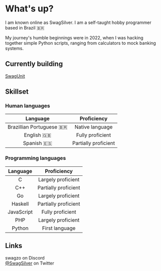 # What's up?

I am known online as SwagSilver. I am a self-taught hobby programmer based in Brazil 🇧🇷

My journey's humble beginnings were in 2022, when I was hacking together simple Python scripts, ranging from calculators to mock banking systems.

## Currently building

[SwagUnit](https://github.com/SwagSilver/swagunit)

## Skillset

### Human languages
Language|Proficiency
:------:|:---------:
Brazillian Portuguese 🇧🇷|Native language
English 🇬🇧|Fully proficient
Spanish 🇪🇸|Partially proficient

### Programming languages

Language|Proficiency
:------:|:---------:
C|Largely proficient
C++|Partially proficient
Go|Largely proficient
Haskell|Partially proficient
JavaScript|Fully proficient
PHP|Largely proficient
Python|First language

## Links

swagzo on Discord<br>
[@SwagSilver](https://twitter.com/swag_kino) on Twitter
